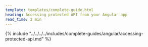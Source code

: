 ```yaml
---
template: templates/complete-guide.html
heading: Accessing protected API from your Angular app
read_time: 2 min
---
```


{% include "../../../../includes/complete-guides/angular/accessing-protected-api.md" %}
